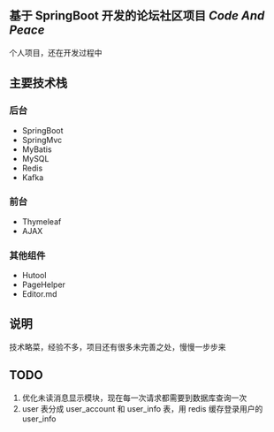 ## 基于 SpringBoot 开发的论坛社区项目 *Code And Peace*
个人项目，还在开发过程中

## 主要技术栈
### 后台
* SpringBoot
* SpringMvc
* MyBatis
* MySQL
* Redis
* Kafka

### 前台
* Thymeleaf
* AJAX

### 其他组件
* Hutool
* PageHelper
* Editor.md

## 说明
技术略菜，经验不多，项目还有很多未完善之处，慢慢一步步来

## TODO
1. 优化未读消息显示模块，现在每一次请求都需要到数据库查询一次
2. user 表分成 user_account 和 user_info 表，用 redis 缓存登录用户的 user_info






